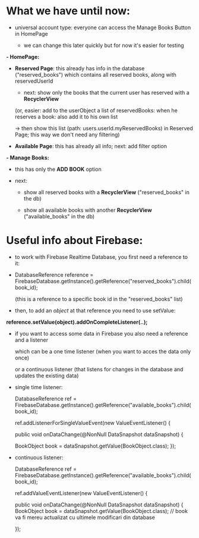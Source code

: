 
# What we have until now:

- universal account type: everyone can access the Manage Books Button in HomePage

  - we can change this later quickly but for now it's easier for testing
  

**- HomePage:** 
                 
- **Reserved Page**: this already has info in the database ("reserved_books") which contains all reserved books, along with reservedUserId
   
   - next: show only the books that the current user has reserved with a **RecyclerView**
           
    (or, easier: add to the userObject a list of reservedBooks: when he reserves a book: also add it to his own list 
    
    -> then show this list (path: users.userId.myReservedBooks) in Reserved Page; this way we don't need any filtering)

- **Available Page**: this has already all info; next: add filter option  
   
          
**- Manage Books:** 
  
  - this has only the **ADD BOOK** option
    
  - next: 
    
      - show all reserved books with a **RecyclerView**  ("reserved_books" in the db)
         
      - show all available books with another **RecyclerView** ("available_books" in the db)
      
      
      
# Useful info about Firebase:
      
- to work with Firebase Realtime Database, you first need a reference to it:
      
 - DatabaseReference reference = FirebaseDatabase.getInstance().getReference("reserved_books").child(book_id);
      
   (this is a reference to a specific book id in the "reserved_books" list)
       
  - then, to add an *object* at that reference you need to use setValue:
        
   **reference.setValue(object).addOnCompleteListener(..);**
   
  - if you want to access some data in Firebase you also need a reference and a listener
  
     which can be a one time listener (when you want to acces the data only once)
   
     or a continuous listener (that listens for changes in the database and updates the existing data)
   
   - single time listener:
   
     DatabaseReference ref  = FirebaseDatabase.getInstance().getReference("available_books").child(book_id);
     
     ref.addListenerForSingleValueEvent(new ValueEventListener() {
        
        public void onDataChange(@NonNull DataSnapshot dataSnapshot) {
        
        BookObject book = dataSnapshot.getValue(BookObject.class); 
        });
        
        
  - continuous listener:
  
    DatabaseReference ref = FirebaseDatabase.getInstance().getReference("available_books").child(book_id);
       
    ref.addValueEventListener(new ValueEventListener() {
       
       public void onDataChange(@NonNull DataSnapshot dataSnapshot) {
             BookObject book = dataSnapshot.getValue(BookObject.class);
             // book va fi mereu actualizat cu ultimele modificari din database
                
      });
                                    
